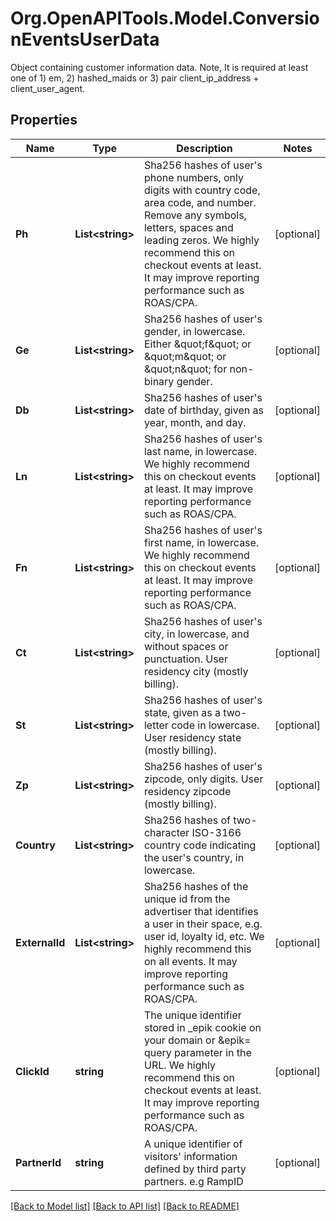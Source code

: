 # Org.OpenAPITools.Model.ConversionEventsUserData
Object containing customer information data. Note, It is required at least one of 1) em, 2) hashed_maids or 3) pair client_ip_address + client_user_agent.

## Properties

Name | Type | Description | Notes
------------ | ------------- | ------------- | -------------
**Ph** | **List&lt;string&gt;** | Sha256 hashes of user&#39;s phone numbers, only digits with country code, area code, and number. Remove any symbols, letters, spaces and leading zeros. We highly recommend this on checkout events at least. It may improve reporting performance such as ROAS/CPA. | [optional] 
**Ge** | **List&lt;string&gt;** | Sha256 hashes of user&#39;s gender, in lowercase. Either \&quot;f\&quot; or \&quot;m\&quot; or \&quot;n\&quot; for non-binary gender. | [optional] 
**Db** | **List&lt;string&gt;** | Sha256 hashes of user&#39;s date of birthday, given as year, month, and day. | [optional] 
**Ln** | **List&lt;string&gt;** | Sha256 hashes of user&#39;s last name, in lowercase. We highly recommend this on checkout events at least. It may improve reporting performance such as ROAS/CPA. | [optional] 
**Fn** | **List&lt;string&gt;** | Sha256 hashes of user&#39;s first name, in lowercase. We highly recommend this on checkout events at least. It may improve reporting performance such as ROAS/CPA. | [optional] 
**Ct** | **List&lt;string&gt;** | Sha256 hashes of user&#39;s city, in lowercase, and without spaces or punctuation. User residency city (mostly billing). | [optional] 
**St** | **List&lt;string&gt;** | Sha256 hashes of user&#39;s state, given as a two-letter code in lowercase. User residency state (mostly billing). | [optional] 
**Zp** | **List&lt;string&gt;** | Sha256 hashes of user&#39;s zipcode, only digits. User residency zipcode (mostly billing). | [optional] 
**Country** | **List&lt;string&gt;** | Sha256 hashes of two-character ISO-3166 country code indicating the user&#39;s country, in lowercase. | [optional] 
**ExternalId** | **List&lt;string&gt;** | Sha256 hashes of the unique id from the advertiser that identifies a user in their space, e.g. user id, loyalty id, etc. We highly recommend this on all events. It may improve reporting performance such as ROAS/CPA. | [optional] 
**ClickId** | **string** | The unique identifier stored in _epik cookie on your domain or &amp;epik&#x3D; query parameter in the URL. We highly recommend this on checkout events at least. It may improve reporting performance such as ROAS/CPA. | [optional] 
**PartnerId** | **string** | A unique identifier of visitors&#39; information defined by third party partners. e.g RampID | [optional] 

[[Back to Model list]](../README.md#documentation-for-models) [[Back to API list]](../README.md#documentation-for-api-endpoints) [[Back to README]](../README.md)

